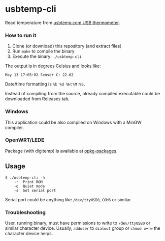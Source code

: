 # usbtemp-cli
Read temperature from [usbtemp.com USB thermometer](https://usbtemp.com/).

### How to run it
1. Clone (or download) this repository (and extract files)
2. Run `make` to compile the binary
3. Execute the binary: `./usbtemp-cli`

The output is in degrees Celsius and looks like:
```
May 13 17:05:02 Sensor C: 22.62
```
Date/time formatting is `%b %d %H:%M:%S`.

Instead of compiling from the source, already compiled executable could be downloaded from Releases tab.

### Windows
This application could be also compiled on Windows with a MinGW compiler.

### OpenWRT/LEDE
Package (with digitemp) is available at [opkg-packages](https://github.com/jaka/opkg-packages).

## Usage
```
$ ./usbtemp-cli -h
	-r	Print ROM
	-q	Quiet mode
	-s	Set serial port
```
Serial port could be anything like `/dev/ttyUSB0`, `COM6` or similar.

### Troubleshooting

User, running binary, must have permissions to write to `/dev/ttyUSB0` or similar character device.
Usually, `adduser` to `dialout` group or `chmod o+rw` the character device helps.
